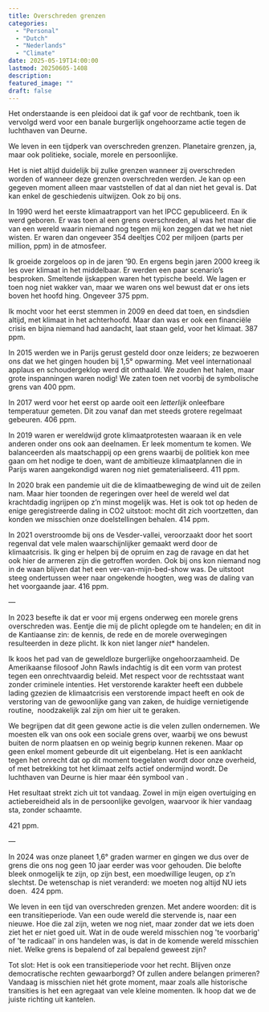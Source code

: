 ```yaml
---
title: Overschreden grenzen
categories:
  - "Personal"
  - "Dutch"
  - "Nederlands"
  - "Climate"
date: 2025-05-19T14:00:00
lastmod: 20250605-1408
description: 
featured_image: ""
draft: false
---
```

Het onderstaande is een pleidooi dat ik gaf voor de rechtbank, toen ik vervolgd werd voor een banale burgerlijk ongehoorzame actie tegen de luchthaven van Deurne.

<!--more-->
We leven in een tijdperk van overschreden grenzen. Planetaire grenzen, ja, maar ook politieke, sociale, morele en persoonlijke.

Het is niet altijd duidelijk bij zulke grenzen wanneer zij overschreden worden of wanneer deze grenzen overschreden werden. Je kan op een gegeven moment alleen maar vaststellen of dat al dan niet het geval is. Dat kan enkel de geschiedenis uitwijzen. Ook zo bij ons.

In 1990 werd het eerste klimaatrapport van het IPCC gepubliceerd. En ik werd geboren. Er was toen al een grens overschreden, al was het maar die van een wereld waarin niemand nog tegen mij kon zeggen dat we het niet wisten. Er waren dan ongeveer 354 deeltjes C02 per miljoen (parts per million, ppm) in de atmosfeer.

Ik groeide zorgeloos op in de jaren ‘90. En ergens begin jaren 2000 kreeg ik les over klimaat in het middelbaar. Er werden een paar scenario’s besproken. Smeltende ijskappen waren het typische beeld. We lagen er toen nog niet wakker van, maar we waren ons wel bewust dat er ons iets boven het hoofd hing. Ongeveer 375 ppm.

Ik mocht voor het eerst stemmen in 2009 en deed dat toen, en sindsdien altijd, met klimaat in het achterhoofd. Maar dan was er ook een financiële crisis en bijna niemand had aandacht, laat staan geld, voor het klimaat. 387 ppm.

In 2015 werden we in Parijs gerust gesteld door onze leiders; ze bezwoeren ons dat we het gingen houden bij 1,5° opwarming. Met veel internationaal applaus en schoudergeklop werd dit onthaald. We zouden het halen, maar grote inspanningen waren nodig! We zaten toen net voorbij de symbolische grens van 400 ppm.

In 2017 werd voor het eerst op aarde ooit een _letterlijk_ onleefbare temperatuur gemeten. Dit zou vanaf dan met steeds grotere regelmaat gebeuren. 406 ppm.

In 2019 waren er wereldwijd grote klimaatprotesten waaraan ik en vele anderen onder ons ook aan deelnamen. Er leek momentum te komen. We balanceerden als maatschappij op een grens waarbij de politiek kon mee gaan om het nodige te doen, want de ambitieuze klimaatplannen die in Parijs waren aangekondigd waren nog niet gematerialiseerd. 411 ppm.

In 2020 brak een pandemie uit die de klimaatbeweging de wind uit de zeilen nam. Maar hier toonden de regeringen over heel de wereld wel dat krachtdadig ingrijpen op z’n minst mogelijk was. Het is ook tot op heden de enige geregistreerde daling in CO2 uitstoot: mocht dit zich voortzetten, dan konden we misschien onze doelstellingen behalen. 414 ppm.

In 2021 overstroomde bij ons de Vesder-vallei, veroorzaakt door het soort regenval dat vele malen waarschijnlijker gemaakt werd door de klimaatcrisis. Ik ging er helpen bij de opruim en zag de ravage en dat het ook hier de armeren zijn die getroffen worden. Ook bij ons kon niemand nog in de waan blijven dat het een ver-van-mijn-bed-show was. De uitstoot steeg ondertussen weer naar ongekende hoogten, weg was de daling van het voorgaande jaar. 416 ppm.

—

In 2023 besefte ik dat er voor mij ergens onderweg een morele grens overschreden was. Eentje die mij de plicht oplegde om te handelen; en dit in de Kantiaanse zin: de kennis, de rede en de morele overwegingen resulteerden in deze plicht. Ik kon niet langer _niet_* handelen.

Ik koos het pad van de geweldloze burgerlijke ongehoorzaamheid. De Amerikaanse filosoof John Rawls indachtig is dit een vorm van protest tegen een onrechtvaardig beleid. Met respect voor de rechtsstaat want zonder criminele intenties. Het verstorende karakter heeft een dubbele lading gzezien de klimaatcrisis een verstorende impact heeft en ook de verstoring van de gewoonlijke gang van zaken, de huidige vernietigende routine,  noodzakelijk zal zijn om hier uit te geraken.

We begrijpen dat dit geen gewone actie is die velen zullen ondernemen. We moesten elk van ons ook een sociale grens over, waarbij we ons bewust buiten de norm plaatsen en op weinig begrip kunnen rekenen. Maar op geen enkel moment gebeurde dit uit eigenbelang. Het is een aanklacht tegen het onrecht dat op dit moment toegelaten wordt door onze overheid, of met betrekking tot het klimaat zelfs actief ondermijnd wordt. De luchthaven van Deurne is hier maar één symbool van .

Het resultaat strekt zich uit tot vandaag. Zowel in mijn eigen overtuiging en actiebereidheid als in de persoonlijke gevolgen, waarvoor ik hier vandaag sta, zonder schaamte.

421 ppm.

—

In 2024 was onze planeet 1,6° graden warmer en gingen we dus over de grens die ons nog geen 10 jaar eerder was voor gehouden. Die belofte bleek onmogelijk te zijn, op zijn best, een moedwillige leugen, op z’n slechtst. De wetenschap is niet veranderd: we moeten nog altijd NU iets doen.  424 ppm.

We leven in een tijd van overschreden grenzen. Met andere woorden: dit is een transitieperiode. Van een oude wereld die stervende is, naar een nieuwe. Hoe die zal zijn, weten we nog niet, maar zonder dat we iets doen ziet het er niet goed uit. Wat in de oude wereld misschien nog 'te voorbarig' of 'te radicaal' in ons handelen was, is dat in de komende wereld misschien niet. Welke grens is bepalend of zal bepalend geweest zijn?

Tot slot:
Het is ook een transitieperiode voor het recht. Blijven onze democratische rechten gewaarborgd? Of zullen andere belangen primeren? Vandaag is misschien niet hét grote moment, maar zoals alle historische transities is het een agregaat van vele kleine momenten. Ik hoop dat we de juiste richting uit kantelen.
